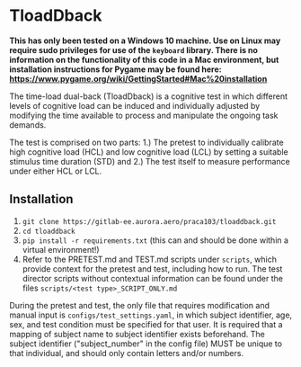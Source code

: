 # TloadDback

**This has only been tested on a Windows 10 machine. Use on Linux may require sudo privileges for use of the `keyboard` library. There is no information on the functionality of this code in a Mac environment, but installation instructions for Pygame may be found here: https://www.pygame.org/wiki/GettingStarted#Mac%20installation**


The time-load dual-back (TloadDback) is a cognitive test in which different levels of cognitive load can be induced and individually adjusted by modifying the 
time available to process and manipulate the ongoing task demands.

The test is comprised on two parts: 1.) The pretest to individually calibrate high cognitive load (HCL) and low cognitive load (LCL) by setting a suitable stimulus time duration (STD) and 2.) The test itself to measure performance under either HCL or LCL.


## Installation
1. `git clone https://gitlab-ee.aurora.aero/praca103/tloaddback.git`
2. `cd tloaddback`
3. `pip install -r requirements.txt` (this can and should be done within a virtual environment!)
4. Refer to the PRETEST.md and TEST.md scripts under `scripts`, which provide context for the pretest and test, including how to run. The test director scripts without contextual information can be found under the files `scripts/<test type>_SCRIPT_ONLY.md`

During the pretest and test, the only file that requires modification and manual input is `configs/test_settings.yaml`, in which subject identifier, age, sex, and test condition must be specified for that user. It is required that a mapping of subject name to subject identifier exists beforehand. The subject identifier ("subject_number" in the config file) MUST be unique to that individual, and should only contain letters and/or numbers.
